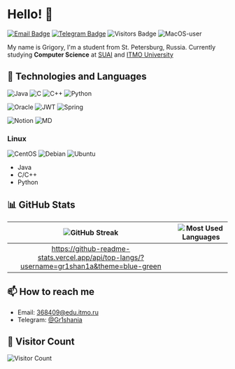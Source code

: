 # Hello! 👋

[![Email Badge](https://img.shields.io/badge/-Email-lightblue?style=flat-square&logo=Outlook&logoColor=white&link=mailto:368409@edu.itmo.ru)](mailto:368409@edu.itmo.ru)
[![Telegram Badge](https://img.shields.io/badge/-Telegram-0088cc?style=flat-square&labelColor=0088cc&logo=telegram&logoColor=white&link=https://t.me/Gr1shania)](https://t.me/Gr1shania)
![Visitors Badge](https://komarev.com/ghpvc/?username=gr1shan1a&style=flat-square&label=Visitors)
![MacOS-user](https://img.shields.io/badge/mac%20os-000000?style=for-the-badge&logo=apple&logoColor=white)


<p>

  My name is Grigory, I'm a student from St. Petersburg, Russia.
  Currently studying **Computer Science** at [SUAI](https://guap.ru/en) and [ITMO University](https://itmo.ru)

</p>


## 🔧 Technologies and Languages


![Java](https://img.shields.io/badge/java-%23ED8B00.svg?style=plastic&logo=java&logoColor=white) 
![C](https://img.shields.io/badge/c-%2300599C.svg?style=plastic&logo=c&logoColor=white) 
![C++](https://img.shields.io/badge/c++-%2300599C.svg?style=plastic&logo=c%2B%2B&logoColor=white)
![Python](https://img.shields.io/badge/python-3670A0?style=plastic&logo=python&logoColor=ffdd54) 


![Oracle](https://img.shields.io/badge/Oracle-F80000?style=plastic&logo=oracle&logoColor=white)
![JWT](https://img.shields.io/badge/JWT-black?style=plastic&logo=JSON%20web%20tokens)
![Spring](https://img.shields.io/badge/Spring-6DB33F?style=for-the-badge&logo=spring&logoColor=white)


![Notion](https://img.shields.io/badge/Notion-%23000000.svg?style=plastic&logo=notion&logoColor=white)
![MD](https://img.shields.io/badge/Markdown-000000?style=for-the-badge&logo=markdown&logoColor=white)


### Linux
![CentOS](https://img.shields.io/badge/Cent%20OS-262577?style=for-the-badge&logo=CentOS&logoColor=white)
![Debian](https://img.shields.io/badge/Debian-A81D33?style=for-the-badge&logo=debian&logoColor=white)
![Ubuntu](https://img.shields.io/badge/Ubuntu-E95420?style=for-the-badge&logo=ubuntu&logoColor=white)



- Java
- C/C++
- Python

## 📊 GitHub Stats
| ![GitHub Streak](https://github-readme-streak-stats.herokuapp.com/?user=gr1shan1a&theme=dark&hide_border=true) | ![Most Used Languages](https://github-readme-stats.vercel.app/api/top-langs/?username=gr1shan1a&layout=compact&theme=dark&hide_border=true)
|:-:|:-:|
|https://github-readme-stats.vercel.app/api/top-langs/?username=gr1shan1a&theme=blue-green|


## 📫 How to reach me
- Email: [368409@edu.itmo.ru](mailto:368409@edu.itmo.ru)
- Telegram: [@Gr1shania](https://t.me/Gr1shania)

## 👥 Visitor Count
![Visitor Count](https://profile-counter.glitch.me/gr1hsania/count.svg)


